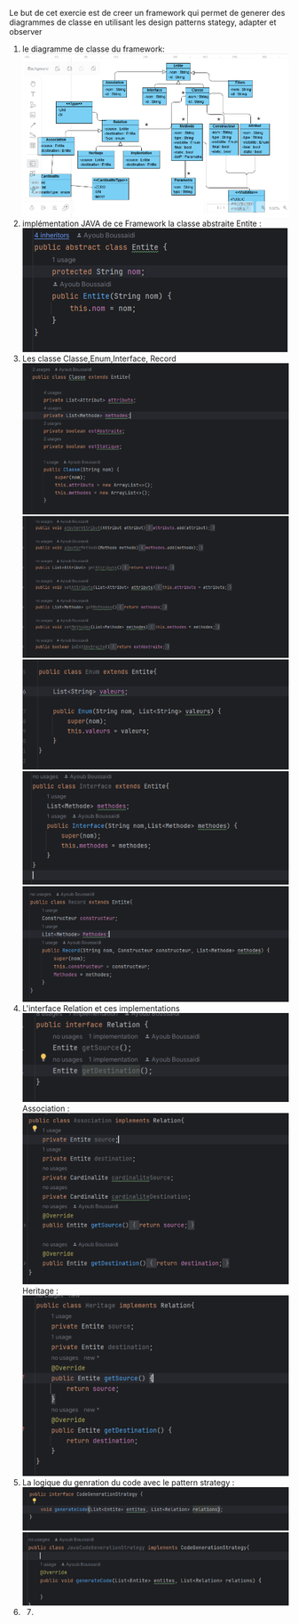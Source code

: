 Le but de cet exercie est de creer un framework qui permet de generer des diagrammes de classe en utilisant les design patterns stategy, adapter et observer
1. le diagramme de classe du framework:
![img_1.png](img_1.png)
2. implémentation JAVA de ce Framework
la classe abstraite Entite : 
![img_2.png](img_2.png)
3. Les classe Classe,Enum,Interface, Record
![img_3.png](img_3.png)
![img_4.png](img_4.png)
![img_5.png](img_5.png)
![img_6.png](img_6.png)
![img_7.png](img_7.png)
4. L'interface Relation et ces implementations
![img_8.png](img_8.png)
Association :
![img_9.png](img_9.png)
Heritage : 
![img_10.png](img_10.png)
5. La logique du genration du code avec le pattern strategy :
![img_11.png](img_11.png)
![img_12.png](img_12.png)
6. 7.